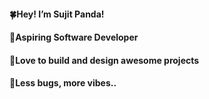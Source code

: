  #### 🍀Hey! I’m Sujit Panda!
 #### 🌱Aspiring Software Developer
 #### 🐢Love to build and design awesome projects
 #### 🤍Less bugs, more vibes..





